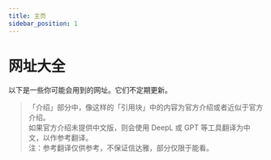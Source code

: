 ```yaml
---
title: 主页
sidebar_position: 1
---
```


# 网址大全

以下是一些你可能会用到的网址。它们不定期更新。

> 「介绍」部分中，像这样的「引用块」中的内容为官方介绍或者近似于官方介绍。  
  如果官方介绍未提供中文版，则会使用 DeepL 或 GPT 等工具翻译为中文，以作参考翻译。  
  注：参考翻译仅供参考，不保证信达雅，部分仅限于能看。
